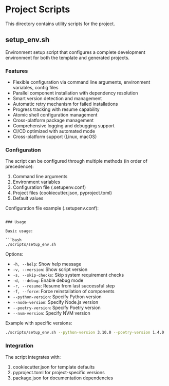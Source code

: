 # Project Scripts

This directory contains utility scripts for the project.

## setup_env.sh

Environment setup script that configures a complete development environment for both the template and generated projects.

### Features

- Flexible configuration via command line arguments, environment variables, config files
- Parallel component installation with dependency resolution
- Smart version detection and management
- Automatic retry mechanism for failed installations
- Progress tracking with resume capability
- Atomic shell configuration management
- Cross-platform package management
- Comprehensive logging and debugging support
- CI/CD optimized with automated mode
- Cross-platform support (Linux, macOS)

### Configuration

The script can be configured through multiple methods (in order of precedence):

1. Command line arguments
2. Environment variables
3. Configuration file (.setupenv.conf)
4. Project files (cookiecutter.json, pyproject.toml)
5. Default values

Configuration file example (.setupenv.conf):
```

### Usage

Basic usage:

```bash
./scripts/setup_env.sh
```

Options:

- `-h, --help`: Show help message
- `-v, --version`: Show script version
- `-s, --skip-checks`: Skip system requirement checks
- `-d, --debug`: Enable debug mode
- `-r, --resume`: Resume from last successful step
- `-f, --force`: Force reinstallation of components
- `--python-version`: Specify Python version
- `--node-version`: Specify Node.js version
- `--poetry-version`: Specify Poetry version
- `--nvm-version`: Specify NVM version

Example with specific versions:

```bash
./scripts/setup_env.sh --python-version 3.10.0 --poetry-version 1.4.0
```

### Integration

The script integrates with:

1. cookiecutter.json for template defaults
2. pyproject.toml for project-specific versions
3. package.json for documentation dependencies
